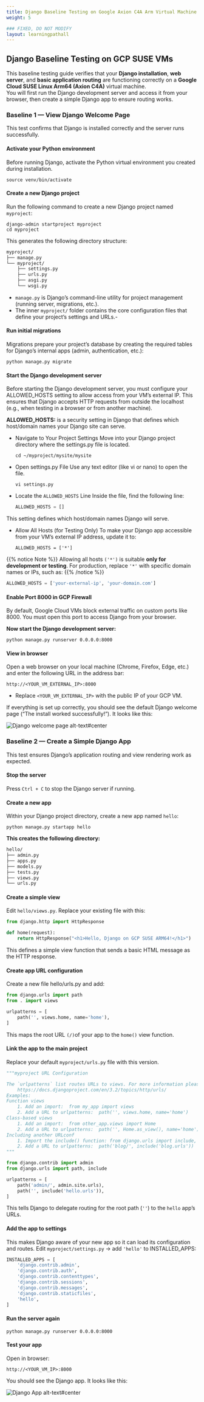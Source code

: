 ```yaml
---
title: Django Baseline Testing on Google Axion C4A Arm Virtual Machine
weight: 5

### FIXED, DO NOT MODIFY
layout: learningpathall
---
```


## Django Baseline Testing on GCP SUSE VMs
This baseline testing guide verifies that your **Django installation**, **web server**, and **basic application routing** are functioning correctly on a **Google Cloud SUSE Linux Arm64 (Axion C4A)** virtual machine.  
You will first run the Django development server and access it from your browser, then create a simple Django app to ensure routing works.

### Baseline 1 — View Django Welcome Page
This test confirms that Django is installed correctly and the server runs successfully.

#### Activate your Python environment
Before running Django, activate the Python virtual environment you created during installation.

```console
source venv/bin/activate
```

#### Create a new Django project
Run the following command to create a new Django project named `myproject`:

```console
django-admin startproject myproject
cd myproject
```

This generates the following directory structure:

```markdown
myproject/
├── manage.py
└── myproject/
    ├── settings.py
    ├── urls.py
    ├── asgi.py
    └── wsgi.py
```
- `manage.py` is Django’s command-line utility for project management (running server, migrations, etc.).
- The inner `myproject/` folder contains the core configuration files that define your project’s settings and URLs.-

#### Run initial migrations
Migrations prepare your project’s database by creating the required tables for Django’s internal apps (admin, authentication, etc.):

```console
python manage.py migrate
```

#### Start the Django development server
Before starting the Django development server, you must configure your ALLOWED_HOSTS setting to allow access from your VM’s external IP.
This ensures that Django accepts HTTP requests from outside the localhost (e.g., when testing in a browser or from another machine).

**ALLOWED_HOSTS:** is a security setting in Django that defines which host/domain names your Django site can serve.

- Navigate to Your Project Settings
  Move into your Django project directory where the settings.py file is located.

  ```console
  cd ~/myproject/mysite/mysite
  ```

- Open settings.py File
  Use any text editor (like vi or nano) to open the file.

  ```console
  vi settings.py
  ```
  
- Locate the `ALLOWED_HOSTS` Line
  Inside the file, find the following line:

   ```python
  ALLOWED_HOSTS = []
  ```
 This setting defines which host/domain names Django will serve.

- Allow All Hosts (for Testing Only)
  To make your Django app accessible from your VM’s external IP address, update it to:
  ```pthon
  ALLOWED_HOSTS = ['*']
  ```
{{% notice Note %}}
Allowing all hosts `('*')` is suitable **only for development or testing**.
For production, replace `'*'` with specific domain names or IPs, such as:
{{% /notice %}}

```python
ALLOWED_HOSTS = ['your-external-ip', 'your-domain.com']
```

#### Enable Port 8000 in GCP Firewall

By default, Google Cloud VMs block external traffic on custom ports like 8000. You must open this port to access Django from your browser.

**Now start the Django development server:**

```console
python manage.py runserver 0.0.0.0:8000
```

#### View in browser
Open a web browser on your local machine (Chrome, Firefox, Edge, etc.) and enter the following URL in the address bar:

```console
http://<YOUR_VM_EXTERNAL_IP>:8000
```
- Replace `<YOUR_VM_EXTERNAL_IP>` with the public IP of your GCP VM.

If everything is set up correctly, you should see the default Django welcome page (“The install worked successfully!”). It looks like this:

![Django welcome page alt-text#center](images/django-welcome-page.png "Figure 1: Django web page")

### Baseline 2 — Create a Simple Django App
This test ensures Django’s application routing and view rendering work as expected.

#### Stop the server
Press `Ctrl + C` to stop the Django server if running.

#### Create a new app
Within your Django project directory, create a new app named `hello`:

```console
python manage.py startapp hello
```

**This creates the following directory:**

```markdown
hello/
├── admin.py
├── apps.py
├── models.py
├── tests.py
├── views.py
└── urls.py
```

#### Create a simple view
Edit `hello/views.py`. Replace your existing file with this:

```python
from django.http import HttpResponse

def home(request):
    return HttpResponse("<h1>Hello, Django on GCP SUSE ARM64!</h1>")
```
This defines a simple view function that sends a basic HTML message as the HTTP response.

#### Create app URL configuration
Create a new file hello/urls.py and add:

```python
from django.urls import path
from . import views

urlpatterns = [
    path('', views.home, name='home'),
]
```
This maps the root URL `(/)`of your app to the `home()` view function.

#### Link the app to the main project
Replace your default `myproject/urls.py` file with this version.

```python
"""myproject URL Configuration

The `urlpatterns` list routes URLs to views. For more information please see:
    https://docs.djangoproject.com/en/3.2/topics/http/urls/
Examples:
Function views
    1. Add an import:  from my_app import views
    2. Add a URL to urlpatterns:  path('', views.home, name='home')
Class-based views
    1. Add an import:  from other_app.views import Home
    2. Add a URL to urlpatterns:  path('', Home.as_view(), name='home')
Including another URLconf
    1. Import the include() function: from django.urls import include, path
    2. Add a URL to urlpatterns:  path('blog/', include('blog.urls'))
"""

from django.contrib import admin
from django.urls import path, include

urlpatterns = [
    path('admin/', admin.site.urls),
    path('', include('hello.urls')),
]
```
This tells Django to delegate routing for the root path (`''`) to the `hello` app’s URLs.

#### Add the app to settings
This makes Django aware of your new app so it can load its configuration and routes.
Edit `myproject/settings.py` → add `'hello'` to INSTALLED_APPS:

```python
INSTALLED_APPS = [
    'django.contrib.admin',
    'django.contrib.auth',
    'django.contrib.contenttypes',
    'django.contrib.sessions',
    'django.contrib.messages',
    'django.contrib.staticfiles',
    'hello',
]
```
#### Run the server again

```console
python manage.py runserver 0.0.0.0:8000
```

#### Test your app
Open in browser:

```console
http://<YOUR_VM_IP>:8000
```
You should see the Django app. It looks like this:

![Django App alt-text#center](images/django-app.png "Figure 2: Django App")
